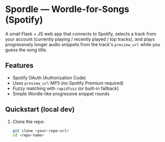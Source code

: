 # Spordle — Wordle-for-Songs (Spotify)

A small Flask + JS web app that connects to Spotify, selects a track from your account (currently playing / recently played / top tracks), and plays progressively longer audio snippets from the track's `preview_url` while you guess the song title.

## Features
- Spotify OAuth (Authorization Code)
- Uses `preview_url` MP3 (no Spotify Premium required)
- Fuzzy matching with `rapidfuzz` (or built-in fallback)
- Simple Wordle-like progressive snippet rounds

## Quickstart (local dev)

1. Clone the repo:
   ```bash
   git clone <your-repo-url>
   cd <repo-name>
